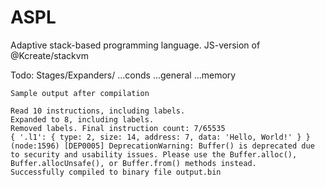 # ASPL
Adaptive stack-based programming language. JS-version of @Kcreate/stackvm

Todo: Stages/Expanders/
...conds
...general
...memory

```
Sample output after compilation

Read 10 instructions, including labels.
Expanded to 8, including labels.
Removed labels. Final instruction count: 7/65535
{ '.l1': { type: 2, size: 14, address: 7, data: 'Hello, World!' } }
(node:1596) [DEP0005] DeprecationWarning: Buffer() is deprecated due to security and usability issues. Please use the Buffer.alloc(), Buffer.allocUnsafe(), or Buffer.from() methods instead.
Successfully compiled to binary file output.bin

```
